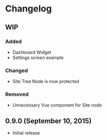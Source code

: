 # Changelog

## WIP

### Added
- Dashboard Widget
- Settings screen example

### Changed
- Site Tree Node is now protected

### Removed
- Unnecessary Vue component for Site node

## 0.9.0 (September 10, 2015)

- Initial release
